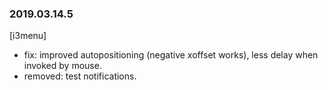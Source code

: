 ### 2019.03.14.5

[i3menu]  
- fix: improved autopositioning (negative xoffset works), less delay when invoked by mouse. 
- removed: test notifications.

